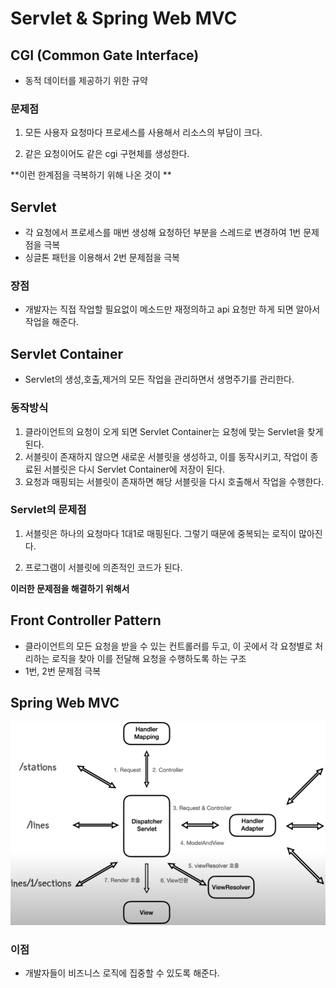 # Servlet & Spring Web MVC

## CGI (Common Gate Interface)

- 동적 데이터를 제공하기 위한 규약

### 문제점

1. 모든 사용자 요청마다 프로세스를 사용해서 리소스의 부담이 크다.

2. 같은 요청이어도 같은 cgi 구현체를 생성한다.



**이런 한계점을 극복하기 위해 나온 것이 **

## Servlet

- 각 요청에서 프로세스를 매번 생성해 요청하던 부분을 스레드로 변경하여 1번 문제점을 극복
- 싱글톤 패턴을 이용해서 2번 문제점을 극복

### 장점

- 개발자는 직접 작업할 필요없이 메소드만 재정의하고 api 요청만 하게 되면 알아서 작업을 해준다.

## Servlet Container

- Servlet의 생성,호출,제거의 모든 작업을 관리하면서 생명주기를 관리한다.

### 동작방식

1. 클라이언트의 요청이 오게 되면 Servlet Container는 요청에 맞는 Servlet을 찾게 된다.
2. 서블릿이 존재하지 않으면 새로운 서블릿을 생성하고, 이를 동작시키고, 작업이 종료된 서블릿은 다시 Servlet Container에 저장이 된다.
3. 요청과 매핑되는 서블릿이 존재하면 해당 서블릿을 다시 호출해서 작업을 수행한다.

### Servlet의 문제점

1. 서블릿은 하나의 요청마다 1대1로 매핑된다. 그렇기 때문에 중복되는 로직이 많아진다.

2. 프로그램이 서블릿에 의존적인 코드가 된다.



**이러한 문제점을 해결하기 위해서**

## Front Controller Pattern

- 클라이언트의 모든 요청을 받을 수 있는 컨트롤러를 두고, 이 곳에서 각 요청별로 처리하는 로직을 찾아 이를 전달해 요청을 수행하도록 하는 구조
- 1번, 2번 문제점 극복



## Spring Web MVC

<img src="Servlet&WebMVC.assets/image-20220712131713744.png" alt="image-20220712131713744" style="zoom:80%;" />

### 이점

- 개발자들이 비즈니스 로직에 집중할 수 있도록 해준다.

